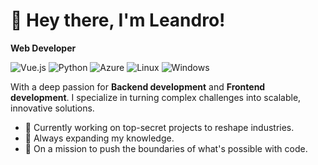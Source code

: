 # 👋 Hey there, I'm Leandro!
**Web Developer**

![Vue.js](https://img.shields.io/badge/Code-Vue.js-informational?style=flat&logo=vuedotjs&color=4FC08D)
![Python](https://img.shields.io/badge/Code-Python-informational?style=flat&logo=python&color=3776AB)
![Azure](https://img.shields.io/badge/Cloud-Azure-informational?style=flat&logo=amazon-aws&color=232F3E)
![Linux](https://img.shields.io/badge/System-Linux-informational?style=flat&logo=linux&color=FCC624)
![Windows](https://img.shields.io/badge/System-Windows-informational?style=flat&color=1f5edc)

With a deep passion for **Backend development** and **Frontend development**. I specialize in turning complex challenges into scalable, innovative solutions.

- 🔭 Currently working on top-secret projects to reshape industries.
- 🌱 Always expanding my knowledge.
- 🚀 On a mission to push the boundaries of what's possible with code.
